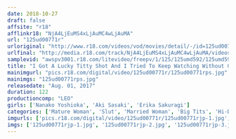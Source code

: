 ```yaml
---
date: 2018-10-27
draft: false
affsite: "r18"
afflinkr18: "NjA4LjEuMS4xLjAuMC4wLjAuMA"
url: "125ud00771r"
urloriginal: "http://www.r18.com/videos/vod/movies/detail/-/id=125ud00771r"
urlfinal: "http://media.r18.com/track/NjA4LjEuMS4xLjAuMC4wLjAuMA/videos/vod/movies/detail/-/id=125ud00771r"
samplevid: "awspv3001.r18.com/litevideo/freepv/1/125/125umd592/125umd592_dmb_w.mp4"
title: "I Got A Lucky Titty Shot And I Tried To Keep Watching Without Getting Caught, But Maybe I Did Get Caught!? 5 The Housewife Next Door"
mainimgurl: "pics.r18.com/digital/video/125ud00771r/125ud00771rps.jpg"
mainimgs: "125ud00771rps.jpg"
releasedate: "Aug. 01, 2017"
duration: 122
productioncomp: "LEO"
girls: ['Nanako Yoshioka', 'Aki Sasaki', 'Erika Sakuragi']
categories: ['Mature Woman', 'Slut', 'Married Woman', 'Big Tits', 'Hi-Def']
imgurls: ['pics.r18.com/digital/video/125ud00771r/125ud00771rjp-1.jpg', 'pics.r18.com/digital/video/125ud00771r/125ud00771rjp-2.jpg', 'pics.r18.com/digital/video/125ud00771r/125ud00771rjp-3.jpg', 'pics.r18.com/digital/video/125ud00771r/125ud00771rjp-4.jpg', 'pics.r18.com/digital/video/125ud00771r/125ud00771rjp-5.jpg', 'pics.r18.com/digital/video/125ud00771r/125ud00771rjp-6.jpg', 'pics.r18.com/digital/video/125ud00771r/125ud00771rjp-7.jpg', 'pics.r18.com/digital/video/125ud00771r/125ud00771rjp-8.jpg', 'pics.r18.com/digital/video/125ud00771r/125ud00771rjp-9.jpg', 'pics.r18.com/digital/video/125ud00771r/125ud00771rjp-10.jpg', 'pics.r18.com/digital/video/125ud00771r/125ud00771rjp-11.jpg', 'pics.r18.com/digital/video/125ud00771r/125ud00771rjp-12.jpg', 'pics.r18.com/digital/video/125ud00771r/125ud00771rjp-13.jpg', 'pics.r18.com/digital/video/125ud00771r/125ud00771rjp-14.jpg', 'pics.r18.com/digital/video/125ud00771r/125ud00771rjp-15.jpg', 'pics.r18.com/digital/video/125ud00771r/125ud00771rjp-16.jpg', 'pics.r18.com/digital/video/125ud00771r/125ud00771rjp-17.jpg', 'pics.r18.com/digital/video/125ud00771r/125ud00771rjp-18.jpg', 'pics.r18.com/digital/video/125ud00771r/125ud00771rjp-19.jpg', 'pics.r18.com/digital/video/125ud00771r/125ud00771rjp-20.jpg']
imgs: ['125ud00771rjp-1.jpg', '125ud00771rjp-2.jpg', '125ud00771rjp-3.jpg', '125ud00771rjp-4.jpg', '125ud00771rjp-5.jpg', '125ud00771rjp-6.jpg', '125ud00771rjp-7.jpg', '125ud00771rjp-8.jpg', '125ud00771rjp-9.jpg', '125ud00771rjp-10.jpg', '125ud00771rjp-11.jpg', '125ud00771rjp-12.jpg', '125ud00771rjp-13.jpg', '125ud00771rjp-14.jpg', '125ud00771rjp-15.jpg', '125ud00771rjp-16.jpg', '125ud00771rjp-17.jpg', '125ud00771rjp-18.jpg', '125ud00771rjp-19.jpg', '125ud00771rjp-20.jpg']
---
```

